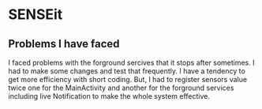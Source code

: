 # SENSEit

## Problems I have faced

I faced problems with the forground sercives that it stops after sometimes. I had to make some changes and test that frequently. I have a tendency to get more efficiency with short coding. But, I had to register sensors value twice one for the MainActivity and another for the forground services including live Notification to make the whole system effective.
